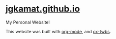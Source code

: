 [jgkamat.github.io](http://jgkamat.github.io)
=================

My Personal Website!

This website was built with [org-mode](http://orgmode.org/), and [ox-twbs](https://github.com/marsmining/ox-twbs).
